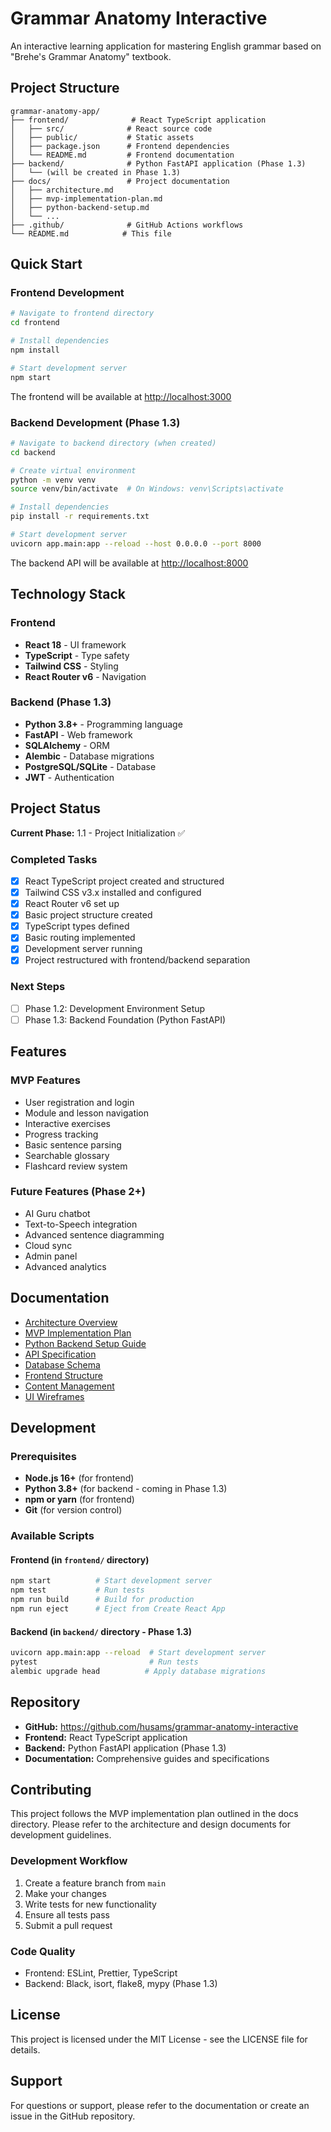 # Grammar Anatomy Interactive

An interactive learning application for mastering English grammar based on "Brehe's Grammar Anatomy" textbook.

## Project Structure

```
grammar-anatomy-app/
├── frontend/              # React TypeScript application
│   ├── src/              # React source code
│   ├── public/           # Static assets
│   ├── package.json      # Frontend dependencies
│   └── README.md         # Frontend documentation
├── backend/              # Python FastAPI application (Phase 1.3)
│   └── (will be created in Phase 1.3)
├── docs/                 # Project documentation
│   ├── architecture.md
│   ├── mvp-implementation-plan.md
│   ├── python-backend-setup.md
│   └── ...
├── .github/              # GitHub Actions workflows
└── README.md            # This file
```

## Quick Start

### Frontend Development
```bash
# Navigate to frontend directory
cd frontend

# Install dependencies
npm install

# Start development server
npm start
```

The frontend will be available at [http://localhost:3000](http://localhost:3000)

### Backend Development (Phase 1.3)
```bash
# Navigate to backend directory (when created)
cd backend

# Create virtual environment
python -m venv venv
source venv/bin/activate  # On Windows: venv\Scripts\activate

# Install dependencies
pip install -r requirements.txt

# Start development server
uvicorn app.main:app --reload --host 0.0.0.0 --port 8000
```

The backend API will be available at [http://localhost:8000](http://localhost:8000)

## Technology Stack

### Frontend
- **React 18** - UI framework
- **TypeScript** - Type safety
- **Tailwind CSS** - Styling
- **React Router v6** - Navigation

### Backend (Phase 1.3)
- **Python 3.8+** - Programming language
- **FastAPI** - Web framework
- **SQLAlchemy** - ORM
- **Alembic** - Database migrations
- **PostgreSQL/SQLite** - Database
- **JWT** - Authentication

## Project Status

**Current Phase:** 1.1 - Project Initialization ✅

### Completed Tasks
- [x] React TypeScript project created and structured
- [x] Tailwind CSS v3.x installed and configured
- [x] React Router v6 set up
- [x] Basic project structure created
- [x] TypeScript types defined
- [x] Basic routing implemented
- [x] Development server running
- [x] Project restructured with frontend/backend separation

### Next Steps
- [ ] Phase 1.2: Development Environment Setup
- [ ] Phase 1.3: Backend Foundation (Python FastAPI)

## Features

### MVP Features
- User registration and login
- Module and lesson navigation
- Interactive exercises
- Progress tracking
- Basic sentence parsing
- Searchable glossary
- Flashcard review system

### Future Features (Phase 2+)
- AI Guru chatbot
- Text-to-Speech integration
- Advanced sentence diagramming
- Cloud sync
- Admin panel
- Advanced analytics

## Documentation

- [Architecture Overview](docs/architecture.md)
- [MVP Implementation Plan](docs/mvp-implementation-plan.md)
- [Python Backend Setup Guide](docs/python-backend-setup.md)
- [API Specification](docs/api-spec.md)
- [Database Schema](docs/database-schema.md)
- [Frontend Structure](docs/frontend-structure.md)
- [Content Management](docs/content-management.md)
- [UI Wireframes](docs/ui-wireframes.md)

## Development

### Prerequisites
- **Node.js 16+** (for frontend)
- **Python 3.8+** (for backend - coming in Phase 1.3)
- **npm or yarn** (for frontend)
- **Git** (for version control)

### Available Scripts

#### Frontend (in `frontend/` directory)
```bash
npm start          # Start development server
npm test           # Run tests
npm run build      # Build for production
npm run eject      # Eject from Create React App
```

#### Backend (in `backend/` directory - Phase 1.3)
```bash
uvicorn app.main:app --reload  # Start development server
pytest                         # Run tests
alembic upgrade head          # Apply database migrations
```

## Repository

- **GitHub:** https://github.com/husams/grammar-anatomy-interactive
- **Frontend:** React TypeScript application
- **Backend:** Python FastAPI application (Phase 1.3)
- **Documentation:** Comprehensive guides and specifications

## Contributing

This project follows the MVP implementation plan outlined in the docs directory. Please refer to the architecture and design documents for development guidelines.

### Development Workflow
1. Create a feature branch from `main`
2. Make your changes
3. Write tests for new functionality
4. Ensure all tests pass
5. Submit a pull request

### Code Quality
- Frontend: ESLint, Prettier, TypeScript
- Backend: Black, isort, flake8, mypy (Phase 1.3)

## License

This project is licensed under the MIT License - see the LICENSE file for details.

## Support

For questions or support, please refer to the documentation or create an issue in the GitHub repository. 